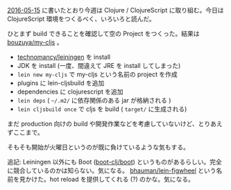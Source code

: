 [2016-05-15][] に書いたとおり今週は Clojure / ClojureScript に取り組む。今日は ClojureScript 環境をつくるべく、いろいろと読んだ。

ひとまず build できることを確認して空の Project をつくった。結果は [bouzuya/my-cljs][] 。

- [technomancy/leiningen][] を install
- JDK を install (一度、間違えて JRE を install してしまった)
- `lein new my-cljs` で my-cljs という名前の project を作成
- plugins に lein-cljsbuild を追加
- dependencies に clojurescript を追加
- `lein deps` ( `~/.m2/` に依存関係のある jar が格納される )
- `lein cljsbuild once` で cljs を build ( `target/` に生成される)

まだ production 向けの build や開発作業などを考慮していないけど、とりあえずここまで。

そもそも開始が火曜日というのが既に負けているような気もする。

追記: Leiningen 以外にも Boot ([boot-clj/boot][]) というものがあるらしい。完全に競合しているのかは知らない。気になる。 [bhauman/lein-figwheel][] という名前を見かけた。hot reload を提供してくれる (?) のかな。気になる。

[2016-05-15]: http://blog.bouzuya.net/2016/05/15/
[bhauman/lein-figwheel]: https://github.com/bhauman/lein-figwheel
[boot-clj/boot]: https://github.com/boot-clj/boot
[bouzuya/my-cljs]: https://github.com/bouzuya/my-cljs
[technomancy/leiningen]: https://github.com/technomancy/leiningen
